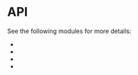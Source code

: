 # API

See the following modules for more details:

- [](api-constants)
- [](api-base)
- [](api-sets)
- [](api-example-data)
